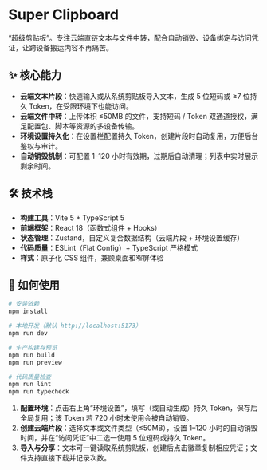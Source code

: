 # Super Clipboard

“超级剪贴板”。专注云端直链文本与文件中转，配合自动销毁、设备绑定与访问凭证，让跨设备搬运内容不再痛苦。

## ✨ 核心能力

- **云端文本片段**：快速输入或从系统剪贴板导入文本，生成 5 位短码或 ≥7 位持久 Token，在受限环境下也能访问。
- **云端文件中转**：上传体积 ≤50MB 的文件，支持短码 / Token 双通道授权，满足配置包、脚本等资源的多设备传输。
- **环境设置持久化**：在设置栏配置持久 Token，创建片段时自动复用，方便后台鉴权与审计。
- **自动销毁机制**：可配置 1–120 小时有效期，过期后自动清理；列表中实时展示剩余时间。

## 🛠 技术栈

- **构建工具**：Vite 5 + TypeScript 5
- **前端框架**：React 18（函数式组件 + Hooks）
- **状态管理**：Zustand，自定义复合数据结构（云端片段 + 环境设置缓存）
- **代码质量**：ESLint（Flat Config）+ TypeScript 严格模式
- **样式**：原子化 CSS 组件，兼顾桌面和窄屏体验

## 🚀 如何使用

```bash
# 安装依赖
npm install

# 本地开发（默认 http://localhost:5173）
npm run dev

# 生产构建与预览
npm run build
npm run preview

# 代码质量检查
npm run lint
npm run typecheck
```

1. **配置环境**：点击右上角“环境设置”，填写（或自动生成）持久 Token，保存后全局复用；该 Token 若 720 小时未使用会被自动销毁。
2. **创建云端片段**：选择文本或文件类型（≤50MB），设置 1–120 小时的自动销毁时间，并在“访问凭证”中二选一使用 5 位短码或持久 Token。
3. **导入与分享**：文本可一键读取系统剪贴板，创建后点击徽章复制相应凭证；文件支持直接下载并记录次数。

